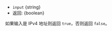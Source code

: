 <!-- YAML
added: v0.3.0
-->

* `input` {string}
* 返回: {boolean}

如果输入是 IPv4 地址则返回 `true`，否则返回 `false`。


